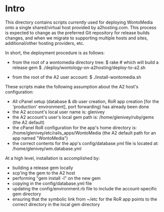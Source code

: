 Intro
=====

This directory contains scripts *currently* used for deploying
WontoMedia onto a single shared/virtual host provided by
a2hosting.com.  This process is expected to change as the preferred
Git repository for release builds changes, and when we migrate to
supporting multiple hosts and sites, additional/other hosting
providers, etc.

In short, the deployment procedure is as follows:

 * from the root of a wontomedia directory tree:
      $ rake                                   # which will build a release gem
      $ ./deploy/wontology-on-a2hosting/deploy-to-a2.sh

 * from the root of the A2 user account:
      $ ./install-wontomedia.sh


These scripts make the following assumption about the A2 host's configuration:
 * All cPanel setup (database & db user creation, RoR app creation [for
   the 'production' environment], port forwarding) has already been done
 * the A2 account's local user name is:  glenivey
 * the A2 account's user's local gem path is:
      /home/glenivey/ruby/gems
   (the A2 default)
 * the cPanel RoR configuration for the app's home directory is:
      /home/glenivey/etc/rails_apps/WontoMedia
   (the A2 default path for an app named "WontoMedia")
 * the correct contents for the app's config/database.yml file is
   located at:
      /home/glenivey/wm.database.yml

At a high level, installation is accomplished by:
 * building a release gem locally
 * scp'ing the gem to the A2 host
 * performing "gem install -l" on the new gem
 * copying in the config/database.yml file
 * updating the config/environment.rb file to include the account-specific
   gem directory
 * ensuring that the symbolic link from ~/etc for the RoR app points
   to the correct directory in the local gem directory
